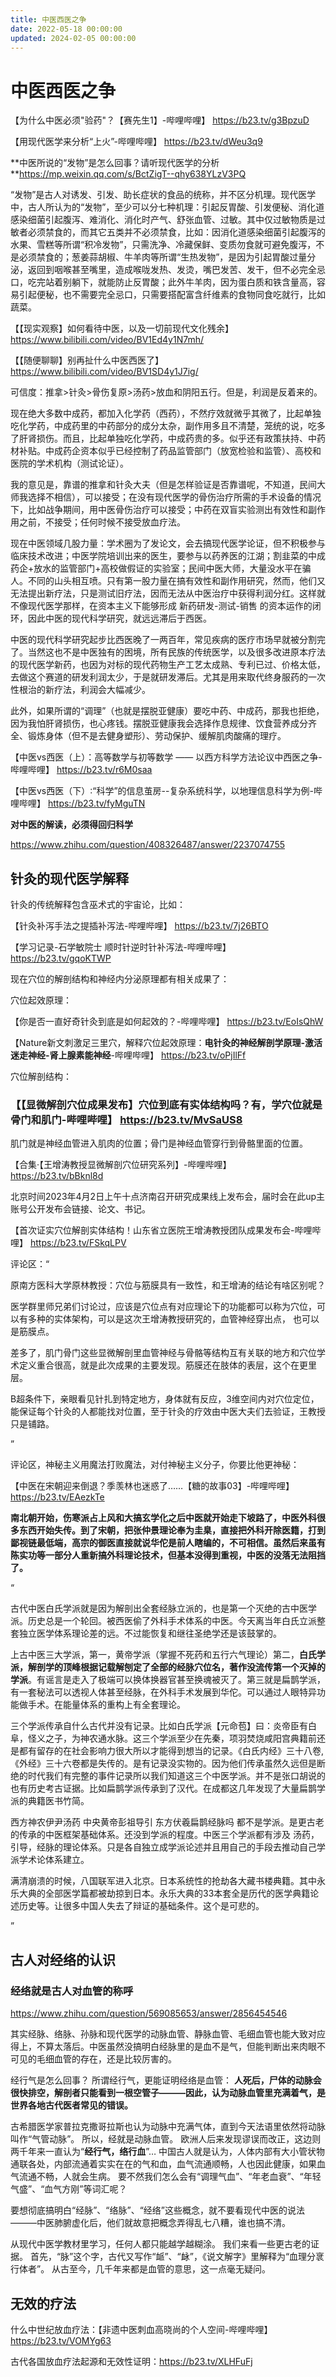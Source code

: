 ```yaml
---
title: 中医西医之争
date: 2022-05-18 00:00:00
updated: 2024-02-05 00:00:00
---
```



# 中医西医之争

【为什么中医必须"验药"？【赛先生1】-哔哩哔哩】 https://b23.tv/g3BpzuD

【用现代医学来分析“上火”-哔哩哔哩】 https://b23.tv/dWeu3q9

**中医所说的“发物”是怎么回事？请听现代医学的分析 **https://mp.weixin.qq.com/s/BctZigT--qhy638YLzV3PQ

“发物”是古人对诱发、引发、助长症状的食品的统称，并不区分机理。现代医学中，古人所认为的“发物”，至少可以分七种机理：引起反胃酸、引发便秘、消化道感染细菌引起腹泻、难消化、消化时产气、舒张血管、过敏。其中仅过敏物质是过敏者必须禁食的，而其它五类并不必须禁食，比如：因消化道感染细菌引起腹泻的水果、雪糕等所谓“积冷发物”，只需洗净、冷藏保鲜、变质勿食就可避免腹泻，不是必须禁食的；葱姜蒜胡椒、牛羊肉等所谓“生热发物”，是因为引起胃酸过量分泌，返回到咽喉甚至嘴里，造成喉咙发热、发烫，嘴巴发苦、发干，但不必完全忌口，吃完站着别躺下，就能防止反胃酸；此外牛羊肉，因为蛋白质和铁含量高，容易引起便秘，也不需要完全忌口，只需要搭配富含纤维素的食物同食吃就行，比如蔬菜。

【【现实观察】如何看待中医，以及一切前现代文化残余】 https://www.bilibili.com/video/BV1Ed4y1N7mh/

【【随便聊聊】别再扯什么中医西医了】 https://www.bilibili.com/video/BV1SD4y1J7ig/

可信度：推拿>针灸>骨伤复原>汤药>放血和阴阳五行。但是，利润是反着来的。

现在绝大多数中成药，都加入化学药（西药），不然疗效就微乎其微了，比起单独吃化学药，中成药里的中药部分的成分太杂，副作用多且不清楚，笼统的说，吃多了肝肾损伤。而且，比起单独吃化学药，中成药贵的多。似乎还有政策扶持、中药材补贴。中成药企资本似乎已经控制了药品监管部门（放宽检验和监管）、高校和医院的学术机构（测试论证）。

我的意见是，靠谱的推拿和针灸大夫（但是怎样验证是否靠谱呢，不知道，民间大师我选择不相信），可以接受；在没有现代医学的骨伤治疗所需的手术设备的情况下，比如战争期间，用中医骨伤治疗可以接受；中药在双盲实验测出有效性和副作用之前，不接受；任何时候不接受放血疗法。

现在中医领域几股力量：学术圈为了发论文，会去搞现代医学论证，但不积极参与临床技术改进；中医学院培训出来的医生，要参与以药养医的江湖；割韭菜的中成药企+放水的监管部门+高校做假证的实验室；民间中医大师，大量没水平在骗人。不同的山头相互喷。只有第一股力量在搞有效性和副作用研究，然而，他们又无法提出新疗法，只是测试旧疗法，因而无法从中医治疗中获得利润分红。这样就不像现代医学那样，在资本主义下能够形成 新药研发-测试-销售 的资本运作的闭环，因此中医的现代科学研究，就远远滞后于西医。

中医的现代科学研究起步比西医晚了一两百年，常见疾病的医疗市场早就被分割完了。当然这也不是中医独有的困境，所有民族的传统医学，以及很多改进原本疗法的现代医学新药，也因为对标的现代药物生产工艺太成熟、专利已过、价格太低，去做这个赛道的研发利润太少，于是就研发滞后。尤其是用来取代终身服药的一次性根治的新疗法，利润会大幅减少。

此外，如果所谓的“调理”（也就是摆脱亚健康）要吃中药、中成药，那我也拒绝，因为我怕肝肾损伤，也心疼钱。摆脱亚健康我会选择作息规律、饮食营养成分齐全、锻炼身体（但不是去健身塑形）、劳动保护、缓解肌肉酸痛的理疗。

【中医vs西医（上）：高等数学与初等数学 —— 以西方科学方法论议中西医之争-哔哩哔哩】 https://b23.tv/r6M0saa

【中医vs西医（下）∶“科学”的信息茧房--复杂系统科学，以地理信息科学为例-哔哩哔哩】 https://b23.tv/fyMguTN

**对中医的解读，必须得回归科学**

https://www.zhihu.com/question/408326487/answer/2237074755

## 针灸的现代医学解释

针灸的传统解释包含巫术式的宇宙论，比如：

【针灸补泻手法之提插补泻法-哔哩哔哩】 https://b23.tv/7j26BTO

【学习记录-石学敏院士 顺时针逆时针补泻法-哔哩哔哩】 https://b23.tv/gqoKTWP

现在穴位的解剖结构和神经内分泌原理都有相关成果了：

穴位起效原理：

【你是否一直好奇针灸到底是如何起效的？-哔哩哔哩】 https://b23.tv/EoIsQhW

【Nature新文刺激足三里穴，解释穴位起效原理：**电针灸的神经解剖学原理-激活迷走神经-肾上腺素能神经**-哔哩哔哩】 https://b23.tv/oPjIlFf

穴位解剖结构：

### 【【显微解剖穴位成果发布】穴位到底有实体结构吗？有，学穴位就是骨门和肌门-哔哩哔哩】 https://b23.tv/MvSaUS8

肌门就是神经血管进入肌肉的位置；骨门是神经血管穿行到骨骼里面的位置。

【合集·【王增涛教授显微解剖穴位研究系列】-哔哩哔哩】 https://b23.tv/bBknl8d

北京时间2023年4月2日上午十点济南召开研究成果线上发布会，届时会在此up主账号公开发布会链接、论文、书记。

【首次证实穴位解剖实体结构！山东省立医院王增涛教授团队成果发布会-哔哩哔哩】 https://b23.tv/FSkqLPV

评论区：“

原南方医科大学原林教授：穴位与筋膜具有一致性，和王增涛的结论有啥区别呢？

医学群里师兄弟们讨论过，应该是穴位点有对应理论下的功能都可以称为穴位，可以有多种的实体架构，可以是这次王增涛教授研究的，血管神经穿出点， 也可以是筋膜点。

差多了，肌门骨门这些显微解剖里血管神经与骨骼等结构互有关联的地方和穴位学术定义重合很高，就是此次成果的主要发现。筋膜还在肢体的表层，这个在更里层。

B超条件下，亲眼看见针扎到特定地方，身体就有反应，3维空间内对穴位定位，能保证每个针灸的人都能找对位置，至于针灸的疗效由中医大夫们去验证，王教授只是铺路。

”

评论区，神秘主义用魔法打败魔法，对付神秘主义分子，你要比他更神秘：

【中医在宋朝迎来倒退？季羡林也迷惑了……【糖的故事03】-哔哩哔哩】 https://b23.tv/EAezkTe

**南北朝开始，伤寒派占上风和大搞玄学化之后中医就开始走下坡路了，中医外科很多东西开始失传。到了宋朝，把张仲景理论奉为圭臬，直接把外科开除医籍，打到鄙视链最低端，高宗的御医直接就说华佗是前人瞎编的，不可相信。虽然后来虽有陈实功等一部分人重新搞外科理论技术，但基本没得到重视，中医的没落无法阻挡了。**

“

古代中医白氏学派就是因为解剖出全套经脉立派的，也是第一个灭绝的古中医学派。历史总是一个轮回。被西医偷了外科手术体系的中医。今天离当年白氏立派整套独立医学体系理论差的远。不过能恢复和继往圣绝学还是该鼓掌的。

上古中医三大学派，第一，黄帝学派（掌握不死药和五行六气理论）第二，**白氏学派，解剖学的顶峰根据记载解刨定了全部的经脉穴位名，著作没流传第一个灭掉的学派**。有谣言是走入了极端可以换体换器官甚至换魂被灭了。第三就是扁鹊学派，有一套秘法可以透视人体甚至经脉，在外科手术发展到华佗。可以通过人眼特异功能做手术。在能量体系的重构上有全套理论。

三个学派传承自什么古代并没有记录。比如白氏学派【元命苞】曰：炎帝臣有白阜，怪义之子，为神农通水脉。这三个学派至少在先秦，项羽焚烧咸阳宫典籍前还是都有留存的在社会影响力很大所以才能得到想当的记录。《白氏内经》三十八卷,《外经》三十六卷都是失传的。是有记录没实物的。因为他们传承虽然久远但是断绝的时代我们有完整的事件记录所以我们知道这三个中医学派。并不是张口胡说的也有历史考古证据。比如扁鹊学派传承到了汉代。在成都这几年发现了大量扁鹊学派的典籍医书竹简。

西方神农伊尹汤药 中央黄帝彭祖导引 东方伏羲扁鹊经脉吗  都不是学派。是更古老的传承的中医框架基础体系。还没到学派的程度。中医三个学派都有涉及 汤药，引导，经脉的理论体系。只是各自独立成学派论述并且用自己的手段去推动自己学派学术论体系建立。

满清崩溃的时候，八国联军进入北京。日本系统性的抢劫各大藏书楼典籍。其中永乐大典的全部医学篇都被劫掠到日本。永乐大典的33本套全是历代的医学典籍论述历史等。让很多中国人失去了辩证的基础条件。这个是可悲的。

”


## 古人对经络的认识

### 经络就是古人对血管的称呼

https://www.zhihu.com/question/569085653/answer/2856454546

其实经脉、络脉、孙脉和现代医学的动脉血管、静脉血管、毛细血管也能大致对应得上，不算太落后。中医虽然没搞明白经脉里的是血不是气，但能判断出来肉眼不可见的毛细血管的存在，还是比较厉害的。

经行气是怎么回事？
所谓经行气，更能证明经络是血管：
**人死后，尸体的动脉会很快排空，解剖者只能看到一根空管子———因此，认为动脉血管里充满着气，是世界各地古代医者常见的错误。**

古希腊医学家普拉克撒哥拉斯也认为动脉中充满气体，直到今天法语里依然将动脉叫作“气管动脉”。
所以，经就是动脉血管。
欧洲人后来发现谬误而改正，这边则两千年来一直认为“**经行气，络行血**”…
中国古人就是认为，人体内部有大小管状物通联各处，内部流通着实实在在的气和血，血气流通顺畅，人也因此健康，如果血气流通不畅，人就会生病。
要不然我们怎么会有“调理气血”、“年老血衰”、“年轻气盛”、“血气方刚”等词汇呢？

要想彻底搞明白“经脉”、“络脉”、“经络”这些概念，就不要看现代中医的说法———中医肺腑虚化后，他们就故意把概念弄得乱七八糟，谁也搞不清。

从现代中医学教材里学习，任何人都只能越学越糊涂。
我们来看一些更古老的证据。
首先，“脉”这个字，古代又写作“衇”、“䘑”，《说文解字》里解释为“血理分衺行体者”。
从古至今，几千年来都是血管的意思，这一点毫无疑问。

## 无效的疗法

什么中世纪放血疗法：【非遗中医刺血高晓尚的个人空间-哔哩哔哩】 https://b23.tv/VOMYg63

古代各国放血疗法起源和无效性证明：https://b23.tv/XLHFuFj

